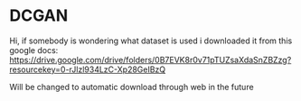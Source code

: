 # DCGAN


Hi, if somebody is wondering what dataset is used
i downloaded it from this google docs:
  https://drive.google.com/drive/folders/0B7EVK8r0v71pTUZsaXdaSnZBZzg?resourcekey=0-rJlzl934LzC-Xp28GeIBzQ

Will be changed to automatic download through web in the future
